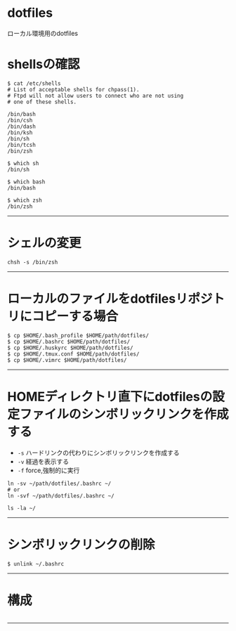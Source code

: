 # dotfiles

ローカル環境用のdotfiles


# shellsの確認

```shell-session
$ cat /etc/shells
# List of acceptable shells for chpass(1).
# Ftpd will not allow users to connect who are not using
# one of these shells.

/bin/bash
/bin/csh
/bin/dash
/bin/ksh
/bin/sh
/bin/tcsh
/bin/zsh
```


```shell-session
$ which sh
/bin/sh

$ which bash
/bin/bash

$ which zsh
/bin/zsh
```

---

# シェルの変更

```shell-session
chsh -s /bin/zsh
```

---

# ローカルのファイルをdotfilesリポジトリにコピーする場合

```shell-session
$ cp $HOME/.bash_profile $HOME/path/dotfiles/
$ cp $HOME/.bashrc $HOME/path/dotfiles/
$ cp $HOME/.huskyrc $HOME/path/dotfiles/
$ cp $HOME/.tmux.conf $HOME/path/dotfiles/
$ cp $HOME/.vimrc $HOME/path/dotfiles/
```

---


# HOMEディレクトリ直下にdotfilesの設定ファイルのシンボリックリンクを作成する

- `-s` ハードリンクの代わりにシンボリックリンクを作成する
- `-v` 経過を表示する
- `-f` force,強制的に実行

```shell-session
ln -sv ~/path/dotfiles/.bashrc ~/
# or
ln -svf ~/path/dotfiles/.bashrc ~/

ls -la ~/
```

---

# シンボリックリンクの削除

```shell-session
$ unlink ~/.bashrc
```

---

# 構成

```shell-session

```

---


